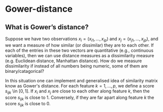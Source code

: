 # Gower-distance

## What is Gower’s distance?

Suppose we have two observations $x_i = (x_{i1}, \dots, x_{ip})$ and $x_j = (x_{j1}, \dots, x_{jp})$, and we want a measure of how similar (or dissimilar) they are to each other. If each of the entries in these two vectors are quantitative (e.g., continuous variables), then we can use distance measures as a dissimilarity measure (e.g. Euclidean distance, Manhattan distance). How do we measure dissimilarity if instead of all numbers being numeric, some of them are binary/catagorical?

In this situation one can implement and generalised idea of similarity matrix know as Gower's distance. For each feature $k = 1, \dots, p$, we define a score $s_{ijk}$ \in $[0,1]$. If $x_i$ and $x_j$ are close to each other along feature $k$, then the score $s_{ijk}$ is close to $1$. Conversely, if they are far apart along feature $k$ the score $s_{ijk}$ is close to $0$.
